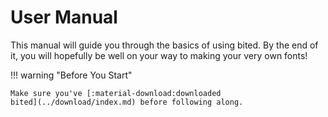 # User Manual

This manual will guide you through the basics of using bited. By the end of it,
you will hopefully be well on your way to making your very own fonts!

!!! warning "Before You Start"

    Make sure you've [:material-download:downloaded
    bited](../download/index.md) before following along.
